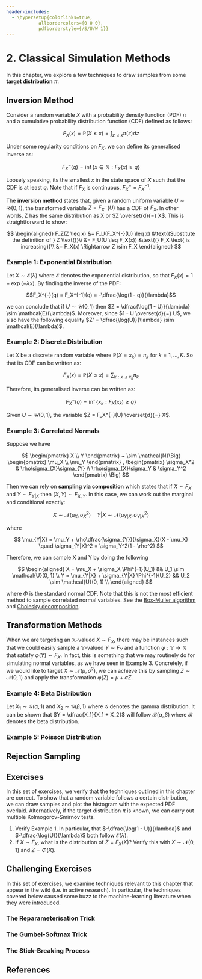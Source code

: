 ```yaml
---
header-includes:
  - \hypersetup{colorlinks=true,
            allbordercolors={0 0 0},
            pdfborderstyle={/S/U/W 1}}
---
```


# 2. Classical Simulation Methods

In this chapter, we explore a few techniques to draw samples from some **target distribution** $\pi$.

## Inversion Method

Consider a random variable $X$ with a probability density function (PDF) $\pi$ and a cumulative probability distribution function (CDF) defined as follows:

$$ F_X(x) = \mathbb{P}(X \leq x) = \int_{z \leq x} \pi(z) dz $$

Under some regularity conditions on $F_X$, we can define its generalised inverse as:

$$ F_X^{-}(q) = \inf \{ x \in \mathbb{X} : F_X(x) \geq q \}$$

Loosely speaking, its the smallest $x$ in the state space of $X$ such that the CDF is at least $q$. Note that if $F_X$ is continuous, $F_X^- = F_X^{-1}$.

The **inversion method** states that, given a random uniform variable $U \sim \mathcal{U}(0, 1)$, the transformed variable $Z = F_X^{-}(U)$ has a CDF of $F_X$. In other words, Z has the same distribution as X or $Z \overset{d}{=} X$. This is straightforward to show:

$$
\begin{aligned}
F_Z(Z \leq x)
&= F_U(F_X^{-}(U) \leq x) &\text{(Substitute the definition of } Z \text{)}\\
&= F_U(U \leq F_X(x)) &\text{(} F_X \text{ is increasing)}\\
&= F_X(x) \Rightarrow Z \sim F_X
\end{aligned}
$$

### Example 1: Exponential Distribution

Let $X \sim \mathcal{E}(\lambda)$ where $\mathcal{E}$ denotes the exponential distribution, so that $F_X(x) = 1 - \exp(-\lambda x)$. By finding the inverse of the PDF:

$$F_X^{-}(q) = F_X^{-1}(q) = -\dfrac{\log(1 - q)}{\lambda}$$

we can conclude that if $U \sim \mathcal{U}(0, 1)$ then $Z = \dfrac{\log(1 - U)}{\lambda} \sim \mathcal{E}(\lambda)$. Moreover, since $1 - U \overset{d}{=} U$, we also have the following equality $Z' = \dfrac{\log(U)}{\lambda} \sim \mathcal(E)(\lambda)$.

### Example 2: Discrete Distribution

Let $X$ be a discrete random variable where $\mathbb{P}(X = x_k) = \pi_k$ for $k = 1, \ldots , K$. So that its CDF can be written as:

$$F_X(x) = \mathbb{P}(X \leq x) = \sum_{k: x \leq x_k} \pi_k$$

Therefore, its generalised inverse can be written as:

$$F_X^{-}(q) = \inf \{ x_k : F_X(x_k) \geq q \}$$

Given $U \sim \mathcal{U}(0, 1)$, the variable $Z = F_X^{-}(U) \overset{d}{=} X$.

### Example 3: Correlated Normals

Suppose we have

$$ 
\begin{pmatrix} X \\ Y \end{pmatrix}
~ \sim \mathcal{N}\Big(
\begin{pmatrix} \mu_X \\ \mu_Y \end{pmatrix}
,
\begin{pmatrix} \sigma_X^2 & \rho\sigma_{X}\sigma_{Y} \\ \rho\sigma_{X}\sigma_Y & \sigma_Y^2 \end{pmatrix}
\Big)
$$

Then we can rely on **sampling via composition** which states that if $X \sim F_X$ and $Y \sim F_{Y | X}$ then $(X, Y) \sim F_{X, Y}$. In this case, we can work out the marginal and conditional exactly:

$$
X \sim \mathcal{N}(\mu_X, \sigma_X^2)
\quad
Y | X \sim \mathcal{N} (\mu_{Y|X}, \sigma_{Y|X}^2 )
$$

where

$$
\mu_{Y|X} = \mu_Y + \rho\dfrac{\sigma_{Y}}{\sigma_X}(X - \mu_X)
\quad
\sigma_{Y|X}^2 = \sigma_Y^2(1 - \rho^2) 
$$

Therefore, we can sample X and Y by doing the following

$$
\begin{aligned}
X = \mu_X + \sigma_X \Phi^{-1}(U_1) && U_1 \sim \mathcal{U}(0, 1) \\
Y = \mu_{Y|X} + \sigma_{Y|X} \Phi^{-1}(U_2) && U_2 \sim \mathcal{U}(0, 1) \\
\end{aligned}
$$

where $\Phi$ is the standard normal CDF. Note that this is not the most efficient method to sample correlated normal variables. See the [Box-Muller algorithm](https://en.wikipedia.org/wiki/Box%E2%80%93Muller_transform) and [Cholesky decomposition](https://en.wikipedia.org/wiki/Cholesky_decomposition).

## Transformation Methods

When we are targeting an $\mathbb{X}$-valued $X \sim F_X$, there may be instances such that we could easily sample a $\mathbb{Y}$-valued $Y \sim F_Y$ and a function $\varphi: \mathbb{Y} \rightarrow \mathbb{X}$ that satisfy $\varphi(Y) \sim F_X$. In fact, this is something that we may routinely do for simulating normal variables, as we have seen in Example 3. Concretely, if we would like to target $X \sim \mathcal{N}(\mu, \sigma^2)$, we can achieve this by sampling $Z \sim \mathcal{N}(0, 1)$ and apply the transformation $\varphi(Z) = \mu + \sigma Z$.

### Example 4: Beta Distribution

Let $X_1 \sim \mathcal{G}(\alpha, 1)$ and $X_2 \sim \mathcal{G}(\beta, 1)$ where $\mathcal{G}$ denotes the gamma distribution. It can be shown that $Y = \dfrac{X_1}{X_1 + X_2}$ will follow $\mathcal{B}(\alpha, \beta)$ where $\mathcal{B}$ denotes the beta distribution.

### Example 5: Poisson Distribution

## Rejection Sampling

## Exercises

In this set of exercises, we verify that the techniques outlined in this chapter are correct. To show that a random variable follows a certain distribution, we can draw samples and plot the histogram with the expected PDF overlaid. Alternatively, if the target distribution $\pi$ is known, we can carry out multiple Kolmogorov-Smirnov tests.

1. Verify Example 1. In particular, that $-\dfrac{\log(1 - U)}{\lambda}$ and $-\dfrac{\log(U)}{\lambda}$ both follow $\mathcal{E}(\lambda)$.
2. If $X \sim F_X$, what is the distribution of $Z = F_X(X)$? Verify this with $X \sim \mathcal{N}(0, 1)$ and $Z = \Phi(X)$.

## Challenging Exercises

In this set of exercises, we examine techniques relevant to this chapter that appear in the wild (i.e. in active research). In particular, the techniques covered below caused some buzz to the machine-learning literature when they were introduced.

### The Reparameterisation Trick

### The Gumbel-Softmax Trick

### The Stick-Breaking Process

## References
